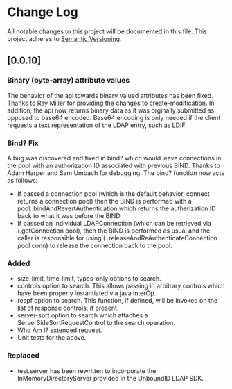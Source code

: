 # Change Log
All notable changes to this project will be documented in this file.
This project adheres to [Semantic Versioning](http://semver.org/).

## [0.0.10]
### Binary (byte-array) attribute values
The behavior of the api towards binary valued attributes has been fixed. Thanks to Ray Miller for providing the 
changes to create-modification. In addition, the api now returns binary data as it was orginally submitted as opposed
to base64 encoded. Base64 encoding is only needed if the client requests a text representation of the LDAP entry, such as LDIF.

### Bind? Fix
A bug was discovered and fixed in bind? which would leave connections in the pool with an authorization ID
associated with previous BIND. Thanks to Adam Harper and Sam Umbach for debugging. The bind? function
now acts as follows:
- If passed a connection pool (which is the default behavior, connect returns a connection pool) then the BIND is
performed with a pool..bindAndRevertAuthentication which returns the autherization ID back to what it was before the BIND.
- If passed an individual LDAPConnection (which can be retrieved via (.getConnection pool), then
the BIND is performed as usual and the caller is responsible for using (..releaseAndReAuthenticateConnection pool conn)
to release the connection back to the pool.

### Added
- size-limit, time-limit, types-only options to search.
- controls option to search. This allows passing in arbitrary controls which have been properly instantiated via java interOp.
- respf option to search. This function, if defined, will be invoked on the list of response controls, if present.
- server-sort option to search which attaches a ServerSideSortRequestControl to the search operation.
- Who Am I? extended request.
- Unit tests for the above.

### Replaced
- test.server has been rewritten to incorporate the InMemoryDirectoryServer provided in the UnboundID LDAP SDK.

